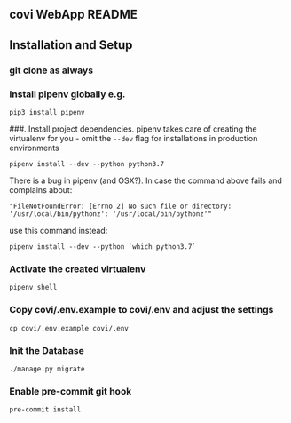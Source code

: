 covi WebApp README
------------------

## Installation and Setup

### git clone as always

### Install pipenv globally e.g.

    pip3 install pipenv

###. Install project dependencies. pipenv takes care of creating the virtualenv for you - omit the `--dev` flag for installations in production environments    
    
    pipenv install --dev --python python3.7
    
There is a bug in pipenv (and OSX?). In case the command above fails and complains about: 

    "FileNotFoundError: [Errno 2] No such file or directory: '/usr/local/bin/pythonz': '/usr/local/bin/pythonz'"
    
use this command instead:

    pipenv install --dev --python `which python3.7`
    
### Activate the created virtualenv

    pipenv shell

### Copy covi/.env.example to covi/.env and adjust the settings

    cp covi/.env.example covi/.env

### Init the Database

    ./manage.py migrate
    
### Enable pre-commit git hook
    
    pre-commit install 
